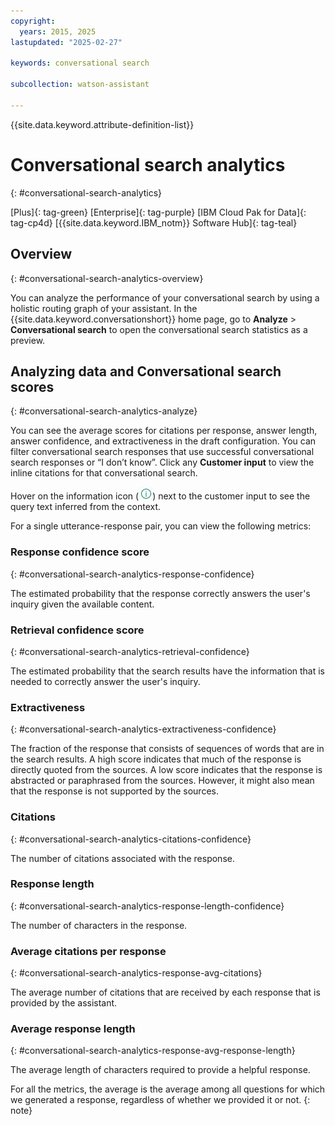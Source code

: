 ```yaml
---
copyright:
  years: 2015, 2025
lastupdated: "2025-02-27"

keywords: conversational search

subcollection: watson-assistant

---
```


{{site.data.keyword.attribute-definition-list}}

# Conversational search analytics
{: #conversational-search-analytics}

[Plus]{: tag-green} [Enterprise]{: tag-purple} [IBM Cloud Pak for Data]{: tag-cp4d} [{{site.data.keyword.IBM_notm}} Software Hub]{: tag-teal}

## Overview
{: #conversational-search-analytics-overview}

You can analyze the performance of your conversational search by using a holistic routing graph of your assistant. In the {{site.data.keyword.conversationshort}} home page, go to **Analyze** > **Conversational search** to open the conversational search statistics as a preview.

## Analyzing data and Conversational search scores
{: #conversational-search-analytics-analyze}

You can see the average scores for citations per response, answer length, answer confidence, and extractiveness in the draft configuration. You can filter conversational search responses that use successful conversational search responses or “I don’t know”. Click any **Customer input** to view the inline citations for that conversational search.

Hover on the information icon (![information icon](images/info.png)) next to the customer input to see the query text inferred from the context.



For a single utterance-response pair, you can view the following metrics:

### Response confidence score
{: #conversational-search-analytics-response-confidence}

The estimated probability that the response correctly answers the user's inquiry given the available content.

### Retrieval confidence score
{: #conversational-search-analytics-retrieval-confidence}

The estimated probability that the search results have the information that is needed to correctly answer the user's inquiry.

### Extractiveness
{: #conversational-search-analytics-extractiveness-confidence}

The fraction of the response that consists of sequences of words that are in the search results. A high score indicates that much of the response is directly quoted from the sources. A low score indicates that the response is abstracted or paraphrased from the sources. However, it might also mean that the response is not supported by the sources.

### Citations
{: #conversational-search-analytics-citations-confidence}

The number of citations associated with the response.

### Response length
{: #conversational-search-analytics-response-length-confidence}

The number of characters in the response.

### Average citations per response
{: #conversational-search-analytics-response-avg-citations}

The average number of citations that are received by each response that is provided by the assistant.

### Average response length
{: #conversational-search-analytics-response-avg-response-length}

The average length of characters required to provide a helpful response.

For all the metrics, the average is the average among all questions for which we generated a response, regardless of whether we provided it or not.
{: note}
